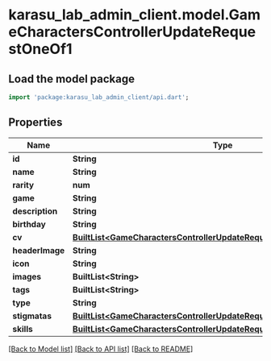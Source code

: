 # karasu_lab_admin_client.model.GameCharactersControllerUpdateRequestOneOf1

## Load the model package
```dart
import 'package:karasu_lab_admin_client/api.dart';
```

## Properties
Name | Type | Description | Notes
------------ | ------------- | ------------- | -------------
**id** | **String** |  | 
**name** | **String** |  | 
**rarity** | **num** |  | [optional] 
**game** | **String** |  | 
**description** | **String** |  | 
**birthday** | **String** |  | [optional] 
**cv** | [**BuiltList&lt;GameCharactersControllerUpdateRequestCvInner&gt;**](GameCharactersControllerUpdateRequestCvInner.md) |  | [optional] 
**headerImage** | **String** |  | [optional] 
**icon** | **String** |  | [optional] 
**images** | **BuiltList&lt;String&gt;** |  | 
**tags** | **BuiltList&lt;String&gt;** |  | 
**type** | **String** |  | 
**stigmatas** | [**BuiltList&lt;GameCharactersControllerUpdateRequestOneOf1StigmatasInner&gt;**](GameCharactersControllerUpdateRequestOneOf1StigmatasInner.md) |  | 
**skills** | [**BuiltList&lt;GameCharactersControllerUpdateRequestOneOf1SkillsInner&gt;**](GameCharactersControllerUpdateRequestOneOf1SkillsInner.md) |  | 

[[Back to Model list]](../README.md#documentation-for-models) [[Back to API list]](../README.md#documentation-for-api-endpoints) [[Back to README]](../README.md)


